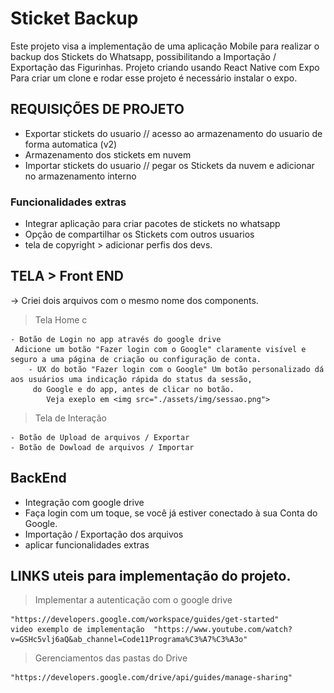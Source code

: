# Sticket Backup

Este projeto visa a implementação de uma aplicação Mobile para realizar o backup dos Stickets do Whatsapp, possibilitando a Importação / Exportação das Figurinhas.
Projeto criando usando React Native com Expo
Para criar um clone e rodar esse projeto é necessário instalar o expo.

## REQUISIÇÕES DE PROJETO

- Exportar stickets do usuario // acesso ao armazenamento do usuario de forma automatica (v2)
- Armazenamento dos stickets em nuvem
- Importar stickets do usuario // pegar os Stickets da nuvem e adicionar no armazenamento interno

### Funcionalidades extras

- Integrar aplicação para criar pacotes de stickets no whatsapp
- Opção de compartilhar os Stickets com outros usuarios
- tela de copyright > adicionar perfis dos devs.

## TELA > Front END

-> Criei dois arquivos  com o mesmo nome dos components.

> Tela Home c

    - Botão de Login no app através do google drive
     Adicione um botão "Fazer login com o Google" claramente visível e seguro a uma página de criação ou configuração de conta.
        - UX do botão "Fazer login com o Google" Um botão personalizado dá aos usuários uma indicação rápida do status da sessão,
         do Google e do app, antes de clicar no botão.
            Veja exeplo em <img src="./assets/img/sessao.png">

> Tela de Interação

    - Botão de Upload de arquivos / Exportar
    - Botão de Dowload de arquivos / Importar

## BackEnd

- Integração com google drive
- Faça login com um toque, se você já estiver conectado à sua Conta do Google.
- Importação / Exportação dos arquivos
- aplicar funcionalidades extras

## LINKS uteis para implementação do projeto.

> Implementar a autenticação com o google drive

    "https://developers.google.com/workspace/guides/get-started"
    video exemplo de implementação  "https://www.youtube.com/watch?v=GSHc5vlj6aQ&ab_channel=Code11Programa%C3%A7%C3%A3o"

> Gerenciamentos das pastas do Drive

    "https://developers.google.com/drive/api/guides/manage-sharing"